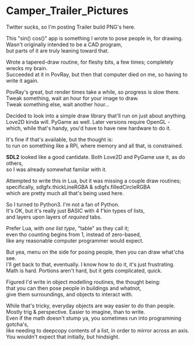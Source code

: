 # Camper_Trailer_Pictures
Twitter sucks, so I'm posting Trailer build PNG's here.  

This "sin() cos()" app is something I wrote to pose people in, for drawing.  
Wasn't originally intended to be a CAD program,  
but parts of it are truly leaning toward that.  

Wrote a tapered-draw routine, for fleshy bits, a few times;  completely wrecks my brain.  
Succeeded at it in PovRay, but then that computer died on me, so having to write it again.  

PovRay's great, but render times take a while, so progress is slow there.  
Tweak something, wait an hour for your image to draw.  
Tweak something else, wait another hour...  

Decided to look into a simple draw library that'll run on just about anything.  
Love2D kinda will.  PyGame as well.  Later versions require OpenGL -  
which, while that's handy, you'd have to have new hardware to do it.  

It's fine if that's available, but the thought is:  
to run on something like a RPi, where memory and all that, is constrained.  

**SDL2** looked like a good cantidate.  Both Love2D and PyGame use it, as do others,  
so I was already somewhat familar with it.  

Attempted to write this in Lua, but it was missing a couple draw routines;  
specifically,  sdlgfx.thickLineRGBA  &  sdlgfx.filledCircleRGBA  
which are pretty much all that's being used here.  

So I turned to Python3.  I'm not a fan of Python.  
It's OK, but it's really just BASIC with 4 f'kin types of lists,  
and layers upon layers of *required* tabs.

Prefer Lua, with *one list type*, "table" as they call it;  
even tho counting begins from 1, instead of zero-based,  
like any reasonable computer programmer would expect.  

But yea, menu on the side for posing people, then you can draw what'cha see.  
I'll get back to that, eventually.  I know how to do it, it's just frustrating.  
Math is hard.  Portions aren't hard, but it gets complicated, quick.  

Figured I'd write in object modelling routines, the thought being:  
that you can then pose people in buildings and whatnot,  
give them surroundings, and objects to interact with.  

While that's tricky, everyday objects are way easier to do than people.  
Mostly trig & perspective.  Easier to imagine, than to write.  
Even if the math doesn't stump ya, you sometimes run into programming gotcha's,  
like needing to deepcopy contents of a list, in order to mirror across an axis.  
You wouldn't expect that initially, but hindsight.  
